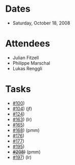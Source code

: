# Dates #

  * Saturday, October 18, 2008

# Attendees #

  * Julian Fitzell
  * Philippe Marschal
  * Lukas Renggli

# Tasks #

  * [#100](https://github.com/SeasideSt/Seaside/issues/100))
  * [#104](https://github.com/SeasideSt/Seaside/issues/104)) (jf)
  * [#124](https://github.com/SeasideSt/Seaside/issues/124))
  * [#163](https://github.com/SeasideSt/Seaside/issues/163)) (lr)
  * [#165](https://github.com/SeasideSt/Seaside/issues/165))
  * [#168](https://github.com/SeasideSt/Seaside/issues/168)) (pmm)
  * [#176](https://github.com/SeasideSt/Seaside/issues/176))
  * [#177](https://github.com/SeasideSt/Seaside/issues/177))
  * [#195](https://github.com/SeasideSt/Seaside/issues/195))
  * ~~[#208](https://github.com/SeasideSt/Seaside/issues/208))~~ (pmm)
  * [#197](https://github.com/SeasideSt/Seaside/issues/197)) (lr)
